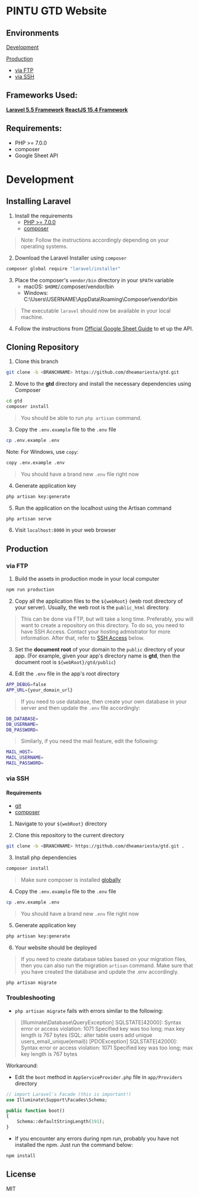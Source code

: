 # PINTU GTD Website

## Environments
[Development](#Development)

[Production](#Production)
  - [via FTP](#via-ftp)
  - [via SSH](#via-ssh)

## Frameworks Used:
**[Laravel 5.5 Framework](https://laravel.com/docs/5.5)**
**[ReactJS 15.4 Framework](https://reactjs.org/)**

## Requirements:
* PHP >= 7.0.0
* composer
* Google Sheet API

# Development
## Installing Laravel
1. Install the requirements
	* [PHP >= 7.0.0](http://php.net/downloads.php) 
	* [composer](https://getcomposer.org/doc/00-intro.md)
> Note: Follow the instructions accordingly depending on your operating systems.

2. Download the Laravel Installer using `composer`
```sh
composer global require "laravel/installer"
```

3. Place the composer's `vendor/bin` directory in your `$PATH` variable
	* macOS: `$HOME`/.composer/vendor/bin
	* Windows: C:\Users\USERNAME\AppData\Roaming\Composer\vendor\bin
> The executable `laravel` should now be available in your local machine.

4. Follow the instructions from [Official Google Sheet Guide](https://developers.google.com/sheets/api/quickstart/php) to et up the API.

## Cloning Repository
1. Clone this branch
```sh
git clone -b <BRANCHNAME> https://github.com/dheamariesta/gtd.git
```

2. Move to the **gtd** directory and install the necessary dependencies using Composer
```sh
cd gtd
composer install
```
> You should be able to run `php artisan` command.

3. Copy the `.env.example` file to the `.env` file
```sh
cp .env.example .env
```
Note: For Windows, use `copy`: 
```bash
copy .env.example .env
```

> You should have a brand new `.env` file right now

4. Generate application key
```sh
php artisan key:generate
```

5. Run the application on the localhost using the Artisan command
```sh
php artisan serve
```

6. Visit `localhost:8000` in your web browser


## Production

### via FTP
1. Build the assets in production mode in your local computer
```sh
npm run production
```

2. Copy all the application files to the `${webRoot}` (web root directory of your server). Usually, the web root is the `public_html` directory.

> This can be done via FTP, but will take a long time. Preferably, you will want to create a repository on this directory. To do so, you need to have SSH Access. Contact your hosting admistrator for more information. After that, refer to [SSH Access](#via-ssh) below.


3. Set the **document root** of your domain to the `public` directory of your app. (For example, given your app's directory name is **gtd**, then the document root is `${webRoot}/gtd/public`)

4. Edit the `.env` file in the app's root directory
```sh
APP_DEBUG=false
APP_URL={your_domain_url}
```

> If you need to use database, then create your own database in your server and then update the `.env` file accordingly:
```sh
DB_DATABASE=
DB_USERNAME=
DB_PASSWORD=
```

> Similarly, if you need the mail feature, edit the following:
```sh
MAIL_HOST=
MAIL_USERNAME=
MAIL_PASSWORD=
```

### via SSH
#### Requirements
- [git](https://git-scm.com/downloads)
- [composer](https://getcomposer.org/)

1. Navigate to your `${webRoot}` directory

2. Clone this repository to the current directory
```sh
git clone -b <BRANCHNAME> https://github.com/dheamariesta/gtd.git .
```

3. Install php dependencies
```sh
composer install
```

> Make sure composer is installed [globally](https://getcomposer.org/doc/00-intro.md#globally)

4. Copy the `.env.example` file to the `.env` file
```sh
cp .env.example .env
```
> You should have a brand new `.env` file right now

5. Generate application key
```sh
php artisan key:generate
``` 

6. Your website should be deployed

> If you need to create database tables based on your migration files, then you can also run the migration `artisan` command. Make sure that you have created the database and update the .env accordingly.
```sh
php artisan migrate
```


### Troubleshooting
- `php artisan migrate` fails with errors similar to the following:
> [Illuminate\Database\QueryException] 
> SQLSTATE[42000]: Syntax error or access violation: 1071 Specified key was too long; max key length is 767 bytes (SQL: alter table users add unique users_email_unique(email))
> [PDOException] 
>SQLSTATE[42000]: Syntax error or access violation: 1071 Specified key was too long; max key length is 767 bytes 

Workaround:
- Edit the `boot` method in `AppServiceProvider.php` file in `app/Providers` directory 

```php
// import Laravel's Facade (this is important!)
use Illuminate\Support\Facades\Schema;

public function boot()
{
    Schema::defaultStringLength(191);
}
```

- If you encounter any errors during npm run, probably you have not installed the npm. Just run the command below: 
```bash
npm install
```

License
----

MIT
